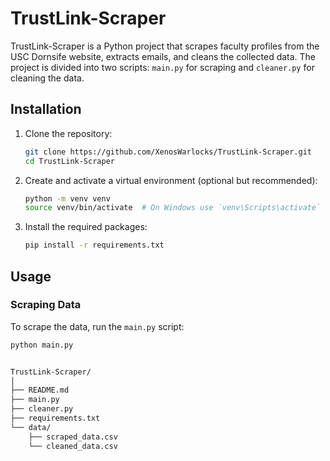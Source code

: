 # TrustLink-Scraper

TrustLink-Scraper is a Python project that scrapes faculty profiles from the USC Dornsife website, extracts emails, and cleans the collected data. The project is divided into two scripts: `main.py` for scraping and `cleaner.py` for cleaning the data.

## Installation

1. Clone the repository:

    ```bash
    git clone https://github.com/XenosWarlocks/TrustLink-Scraper.git
    cd TrustLink-Scraper
    ```

2. Create and activate a virtual environment (optional but recommended):

    ```bash
    python -m venv venv
    source venv/bin/activate  # On Windows use `venv\Scripts\activate`
    ```

3. Install the required packages:

    ```bash
    pip install -r requirements.txt
    ```

## Usage

### Scraping Data

To scrape the data, run the `main.py` script:

```bash
python main.py


TrustLink-Scraper/
│
├── README.md
├── main.py
├── cleaner.py
├── requirements.txt
└── data/
    ├── scraped_data.csv
    └── cleaned_data.csv
